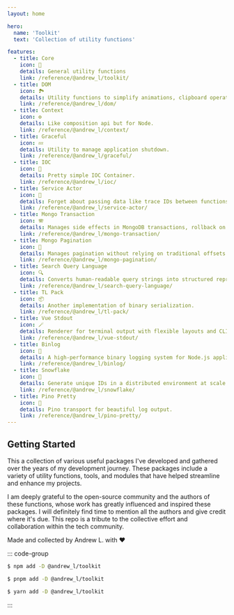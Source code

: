 ```yaml
---
layout: home

hero:
  name: 'Toolkit'
  text: 'Collection of utility functions'

features:
  - title: Core
    icon: 🚀
    details: General utility functions
    link: /reference/@andrew_l/toolkit/
  - title: DOM
    icon: 🏞️
    details: Utility functions to simplify animations, clipboard operations, and smooth scrolling.
    link: /reference/@andrew_l/dom/
  - title: Context
    icon: ⚙️
    details: Like composition api but for Node.
    link: /reference/@andrew_l/context/
  - title: Graceful
    icon: 💤
    details: Utility to manage application shutdown.
    link: /reference/@andrew_l/graceful/
  - title: IOC
    icon: 🚢
    details: Pretty simple IOC Container.
    link: /reference/@andrew_l/ioc/
  - title: Service Actor
    icon: 🪪
    details: Forget about passing data like trace IDs between functions.
    link: /reference/@andrew_l/service-actor/
  - title: Mongo Transaction
    icon: 🪗
    details: Manages side effects in MongoDB transactions, rollback on failure and preventing duplicates on retries.
    link: /reference/@andrew_l/mongo-transaction/
  - title: Mongo Pagination
    icon: 📜
    details: Manages pagination without relying on traditional offsets.
    link: /reference/@andrew_l/mongo-pagination/
  - title: Search Query Language
    icon: 🔍
    details: Converts human-readable query strings into structured representations.
    link: /reference/@andrew_l/search-query-language/
  - title: TL Pack
    icon: 📦
    details: Another implementation of binary serialization.
    link: /reference/@andrew_l/tl-pack/
  - title: Vue Stdout
    icon: 🪄
    details: Renderer for terminal output with flexible layouts and CLI components.
    link: /reference/@andrew_l/vue-stdout/
  - title: Binlog
    icon: 📝
    details: A high-performance binary logging system for Node.js applications.
    link: /reference/@andrew_l/binlog/
  - title: Snowflake
    icon: 🪪
    details: Generate unique IDs in a distributed environment at scale.
    link: /reference/@andrew_l/snowflake/
  - title: Pino Pretty
    icon: 🦄
    details: Pino transport for beautiful log output.
    link: /reference/@andrew_l/pino-pretty/
---
```


## Getting Started

This a collection of various useful packages I've developed and gathered over the years of my development journey. These packages include a variety of utility functions, tools, and modules that have helped streamline and enhance my projects.

I am deeply grateful to the open-source community and the authors of these functions, whose work has greatly influenced and inspired these packages. I will definitely find time to mention all the authors and give credit where it's due. This repo is a tribute to the collective effort and collaboration within the tech community.

Made and collected by Andrew L. with ❤️

::: code-group

```sh [npm]
$ npm add -D @andrew_l/toolkit
```

```sh [pnpm]
$ pnpm add -D @andrew_l/toolkit
```

```sh [yarn]
$ yarn add -D @andrew_l/toolkit
```

:::
